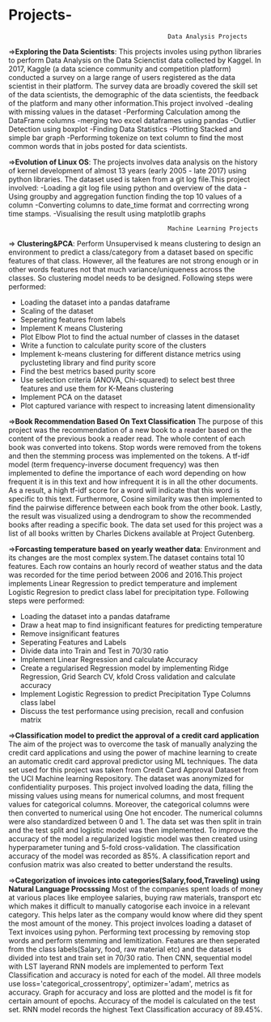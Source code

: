 # Projects-

                                                Data Analysis Projects

=>**Exploring the Data Scientists**:
This projects involes using python libraries to perform Data Analysis on the Data Scienctist data collected by Kaggel. In 2017, Kaggle (a data science community and competition platform) conducted a survey on a large range of users registered as the data scientist in their platform. The survey data are broadly covered the skill set of the data scientists, the demographic of the data scientists, the feedback of the platform and many other information.This project involved
-dealing with missing values in the dataset
-Performing Calculation among the DataFrame columns
-merging two excel dataframes using pandas
-Outlier Detection using boxplot
-Finding Data Statistics
-Plotting Stacked and simple bar graph
-Performing tokenize on text column to find the most common words that in jobs posted for data scientists.


=>**Evolution of Linux OS**: 
The projects involves data analysis on the history of kernel development of almost 13 years (early 2005 - late 2017) using python libraries. The dataset used is taken from a git log file.This project involved:
-Loading a git log file using python and overview of the data
-Using groupby and aggregation function finding the top 10 values of a column
-Converting columns to date_time format and corrrecting wrong time stamps.
-Visualising the result using matplotlib graphs


                                                Machine Learning Projects

 
=> **Clustering&PCA**: Perform Unsupervised k means clustering to design an environment to predict a class/category from a dataset based on specific features of that class. However, all the features are not strong enough or in other words features not that much variance/uniqueness across the classes. So clustering model needs to be designed. Following steps were performed:
- Loading the dataset into a pandas dataframe
- Scaling of the dataset
- Seperating features from labels
- Implement K means Clustering 
- Plot Elbow Plot to find the actual number of classes in the dataset
- Write a function to calculate purity score of the clusters
- Implement  k-means clustering for different distance metrics using pyclusteting library and find purity score
- Find the best metrics based purity score
- Use selection criteria (ANOVA, Chi-squared) to select best three features and use them for K-Means clustering
- Implement PCA on the dataset
- Plot captured variance with respect to increasing latent dimensionality

=>**Book Recommendation Based On Text Classification**
The purpose of this project was the recommendation of a new book to a reader based on the content of the previous book a reader read. The whole content of each book was converted into tokens. Stop words were removed from the tokens and then the stemming process was implemented on the tokens. A tf-idf model (term frequency-inverse document frequency) was then implemented to define the importance of each word depending on how frequent it is in this text and how infrequent it is in all the other documents. As a result, a high tf-idf score for a word will indicate that this word is specific to this text. Furthermore, Cosine similarity was then implemented to find the pairwise difference between each book from the other book. Lastly, the result was visualized using a dendrogram to show the recommended books after reading a specific book. The data set used for this project was a list of all books written by Charles Dickens available at Project Gutenberg.

=>**Forcasting temperature based on yearly weather data**: 
Environment and its changes are the most complex system.The dataset contains total 10 features. Each row contains an hourly record of weather status and the data was recorded for the time period between 2006 and 2016.This project implements Linear Regression to predict temperature and implement Logistic Regresion to predict class label for precipitation type.  Following steps were performed:
- Loading the dataset into a pandas dataframe
- Draw a heat map to find insignificant features for predicting temperature
- Remove insignificant features
- Seperating Features and Labels
- Divide data into Train and Test in 70/30 ratio
- Implement Linear Regression and calculate Accuracy
- Create a regularised Regression model by implementing Ridge Regression, Grid Search CV, kfold Cross validation and calculate accuracy
- Implement Logistic Regression to predict Precipitation Type Columns class label
- Discuss the test performance using precision, recall and confusion matrix

=>**Classification model to predict the approval of a credit card application**
The aim of the project was to overcome the task of manually analyzing the credit card applications and using the power of machine learning to create an automatic credit card approval predictor using ML techniques. The data set used for this project was taken from Credit Card Approval Dataset from the UCI Machine learning Repository. The dataset was anonymized for confidentiality purposes. This project involved loading the data, filling the missing values using means for numerical columns, and most frequent values for categorical columns. Moreover, the categorical columns were then converted to numerical using One hot encoder. The numerical columns were also standardized between 0 and 1. The data set was then split in train and the test split and logistic model was then implemented. To improve the accuracy of the model a regularized logistic model was then created using hyperparameter tuning and 5-fold cross-validation. The classification accuracy of the model was recorded as 85%. A classification report and confusion matrix was also created to better understand the results.

=>**Categorization of invoices into categories(Salary,food,Traveling) using Natural Language Procsssing**
Most of the companies spent loads of money at various places like employee salaries, buying raw materials, transport etc which makes it difficult to manually catogorise each invoice in a relevant category. This helps later as the company would know where did they spent the most amount of the money. This project involces loading a dataset of Text invoices using pyhon. Performing text processing by removing stop words and perform stemming and lemitization. Features are then seperated from the class labels(Salary, food, raw material etc) and the dataset is divided into test and train set in 70/30 ratio. Then CNN, sequential model with LST layerand RNN models are implemented to perform Text Classification and accuracy is noted for each of the model. All three models use loss='categorical_crossentropy', optimizer='adam', metrics as accuracy. Graph for accuracy and loss are plotted and the model is fit for certain amount of epochs. Accuracy of the model is calculated on the test set. RNN model records the highest Text Classification accuracy of 89.45%.
